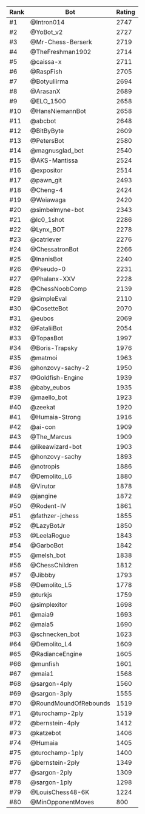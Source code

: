 Rank|Bot|Rating
---|---|---
#1|@Intron014|2747
#2|@YoBot_v2|2727
#3|@Mr-Chess-Berserk|2719
#4|@TheFreshman1902|2714
#5|@caissa-x|2711
#6|@RaspFish|2705
#7|@Botyuliirma|2694
#8|@ArasanX|2689
#9|@ELO_1500|2658
#10|@HansNiemannBot|2658
#11|@abcbot|2648
#12|@BitByByte|2609
#13|@PetersBot|2580
#14|@magnusglad_bot|2540
#15|@AKS-Mantissa|2524
#16|@expositor|2514
#17|@pawn_git|2493
#18|@Cheng-4|2424
#19|@Weiawaga|2420
#20|@simbelmyne-bot|2343
#21|@lc0_1shot|2286
#22|@Lynx_BOT|2278
#23|@catriever|2276
#24|@ChessatronBot|2266
#25|@InanisBot|2240
#26|@Pseudo-0|2231
#27|@Phalanx-XXV|2228
#28|@ChessNoobComp|2139
#29|@simpleEval|2110
#30|@CosetteBot|2070
#31|@eubos|2069
#32|@FataliiBot|2054
#33|@TopasBot|1997
#34|@Boris-Trapsky|1976
#35|@matmoi|1963
#36|@honzovy-sachy-2|1950
#37|@Goldfish-Engine|1939
#38|@baby_eubos|1935
#39|@maello_bot|1923
#40|@zeekat|1920
#41|@Humaia-Strong|1916
#42|@ai-con|1909
#43|@The_Marcus|1909
#44|@likeawizard-bot|1903
#45|@honzovy-sachy|1893
#46|@notropis|1886
#47|@Demolito_L6|1880
#48|@Virutor|1878
#49|@jangine|1872
#50|@Rodent-IV|1861
#51|@fathzer-jchess|1855
#52|@LazyBotJr|1850
#53|@LeelaRogue|1843
#54|@GarboBot|1842
#55|@melsh_bot|1838
#56|@ChessChildren|1812
#57|@Jibbby|1793
#58|@Demolito_L5|1778
#59|@turkjs|1759
#60|@simplexitor|1698
#61|@maia9|1693
#62|@maia5|1690
#63|@schnecken_bot|1623
#64|@Demolito_L4|1609
#65|@RadianceEngine|1605
#66|@munfish|1601
#67|@maia1|1568
#68|@sargon-4ply|1560
#69|@sargon-3ply|1555
#70|@RoundMoundOfRebounds|1519
#71|@turochamp-2ply|1519
#72|@bernstein-4ply|1412
#73|@katzebot|1406
#74|@Humaia|1405
#75|@turochamp-1ply|1400
#76|@bernstein-2ply|1349
#77|@sargon-2ply|1309
#78|@sargon-1ply|1298
#79|@LouisChess48-6K|1224
#80|@MinOpponentMoves|800
